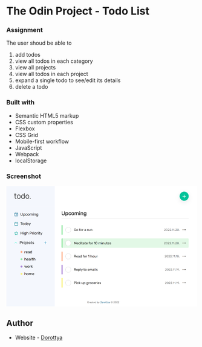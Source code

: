 # The Odin Project - Todo List

### Assignment

The user shoud be able to

1. add todos
2. view all todos in each category
3. view all projects
4. view all todos in each project
5. expand a single todo to see/edit its details
6. delete a todo

### Built with

- Semantic HTML5 markup
- CSS custom properties
- Flexbox
- CSS Grid
- Mobile-first workflow
- JavaScript
- Webpack
- localStorage

### Screenshot

![](./screenshot-1.png)

## Author

- Website - [Dorottya](https://github.com/DorottyaB)
